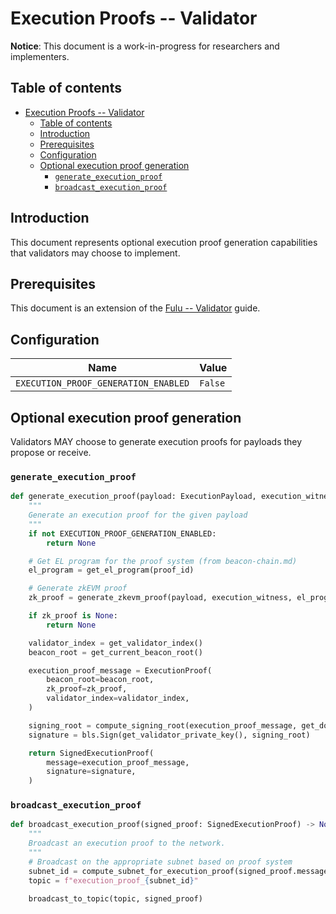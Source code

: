 # Execution Proofs -- Validator

**Notice**: This document is a work-in-progress for researchers and implementers.

## Table of contents

<!-- mdformat-toc start --slug=github --no-anchors --maxlevel=6 --minlevel=1 -->

- [Execution Proofs -- Validator](#execution-proofs----validator)
  - [Table of contents](#table-of-contents)
  - [Introduction](#introduction)
  - [Prerequisites](#prerequisites)
  - [Configuration](#configuration)
  - [Optional execution proof generation](#optional-execution-proof-generation)
    - [`generate_execution_proof`](#generate_execution_proof)
    - [`broadcast_execution_proof`](#broadcast_execution_proof)

<!-- mdformat-toc end -->

## Introduction

This document represents optional execution proof generation capabilities that validators may choose to implement.

## Prerequisites

This document is an extension of the [Fulu -- Validator](../../fulu/validator.md) guide.

## Configuration

| Name                                    | Value             |
| --------------------------------------- | ----------------- |
| `EXECUTION_PROOF_GENERATION_ENABLED`   | `False`           |

## Optional execution proof generation

Validators MAY choose to generate execution proofs for payloads they propose or receive.

### `generate_execution_proof`

```python
def generate_execution_proof(payload: ExecutionPayload, execution_witness: ZKExecutionWitness, proof_id: ProofID) -> Optional[SignedExecutionProof]:
    """
    Generate an execution proof for the given payload
    """
    if not EXECUTION_PROOF_GENERATION_ENABLED:
        return None

    # Get EL program for the proof system (from beacon-chain.md)
    el_program = get_el_program(proof_id)

    # Generate zkEVM proof
    zk_proof = generate_zkevm_proof(payload, execution_witness, el_program, proof_id)

    if zk_proof is None:
        return None

    validator_index = get_validator_index()
    beacon_root = get_current_beacon_root()

    execution_proof_message = ExecutionProof(
        beacon_root=beacon_root,
        zk_proof=zk_proof,
        validator_index=validator_index,
    )

    signing_root = compute_signing_root(execution_proof_message, get_domain(get_current_state(), DOMAIN_EXECUTION_PROOF))
    signature = bls.Sign(get_validator_private_key(), signing_root)

    return SignedExecutionProof(
        message=execution_proof_message,
        signature=signature,
    )
```

### `broadcast_execution_proof`

```python
def broadcast_execution_proof(signed_proof: SignedExecutionProof) -> None:
    """
    Broadcast an execution proof to the network.
    """
    # Broadcast on the appropriate subnet based on proof system
    subnet_id = compute_subnet_for_execution_proof(signed_proof.message.zk_proof.proof_type)
    topic = f"execution_proof_{subnet_id}"

    broadcast_to_topic(topic, signed_proof)
```
